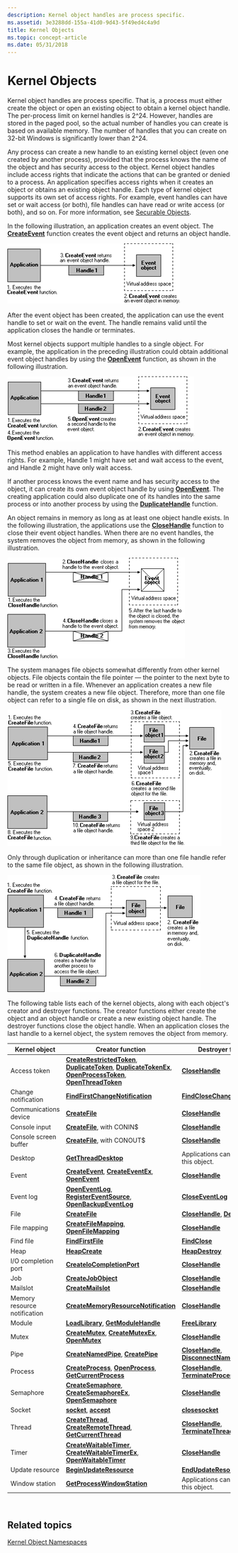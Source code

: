 ```yaml
---
description: Kernel object handles are process specific.
ms.assetid: 3e3288dd-155a-41d0-9d43-5f49ed4c4a9d
title: Kernel Objects
ms.topic: concept-article
ms.date: 05/31/2018
---
```


# Kernel Objects

Kernel object handles are process specific. That is, a process must either create the object or open an existing object to obtain a kernel object handle. The per-process limit on kernel handles is 2^24. However, handles are stored in the paged pool, so the actual number of handles you can create is based on available memory. The number of handles that you can create on 32-bit Windows is significantly lower than 2^24.

Any process can create a new handle to an existing kernel object (even one created by another process), provided that the process knows the name of the object and has security access to the object. Kernel object handles include access rights that indicate the actions that can be granted or denied to a process. An application specifies access rights when it creates an object or obtains an existing object handle. Each type of kernel object supports its own set of access rights. For example, event handles can have set or wait access (or both), file handles can have read or write access (or both), and so on. For more information, see [Securable Objects](/windows/desktop/SecAuthZ/securable-objects).

In the following illustration, an application creates an event object. The [**CreateEvent**](/windows/desktop/api/synchapi/nf-synchapi-createeventa) function creates the event object and returns an object handle.

![application creating an event object](images/cshob-03.png)

After the event object has been created, the application can use the event handle to set or wait on the event. The handle remains valid until the application closes the handle or terminates.

Most kernel objects support multiple handles to a single object. For example, the application in the preceding illustration could obtain additional event object handles by using the [**OpenEvent**](/windows/desktop/api/synchapi/nf-synchapi-openeventa) function, as shown in the following illustration.

![application creating an event object with multiple handles](images/cshob-04.png)

This method enables an application to have handles with different access rights. For example, Handle 1 might have set and wait access to the event, and Handle 2 might have only wait access.

If another process knows the event name and has security access to the object, it can create its own event object handle by using [**OpenEvent**](/windows/desktop/api/synchapi/nf-synchapi-openeventa). The creating application could also duplicate one of its handles into the same process or into another process by using the [**DuplicateHandle**](/windows/win32/api/handleapi/nf-handleapi-duplicatehandle) function.

An object remains in memory as long as at least one object handle exists. In the following illustration, the applications use the [**CloseHandle**](/windows/win32/api/handleapi/nf-handleapi-closehandle) function to close their event object handles. When there are no event handles, the system removes the object from memory, as shown in the following illustration.

![application closing event object handles to remove object from memory](images/cshob-08.png)

The system manages file objects somewhat differently from other kernel objects. File objects contain the file pointer — the pointer to the next byte to be read or written in a file. Whenever an application creates a new file handle, the system creates a new file object. Therefore, more than one file object can refer to a single file on disk, as shown in the next illustration.

![multiple file objects referring to a file on disk](images/cshob-09.png)

Only through duplication or inheritance can more than one file handle refer to the same file object, as shown in the following illustration.

![two file handles refer to same file object](images/cshob-10.png)

The following table lists each of the kernel objects, along with each object's creator and destroyer functions. The creator functions either create the object and an object handle or create a new existing object handle. The destroyer functions close the object handle. When an application closes the last handle to a kernel object, the system removes the object from memory.



| Kernel object                | Creator function                                                                                                                                                                                                                                                  | Destroyer function                                                                      |
|------------------------------|-------------------------------------------------------------------------------------------------------------------------------------------------------------------------------------------------------------------------------------------------------------------|-----------------------------------------------------------------------------------------|
| Access token                 | [**CreateRestrictedToken**](/windows/desktop/api/securitybaseapi/nf-securitybaseapi-createrestrictedtoken), [**DuplicateToken**](/windows/desktop/api/securitybaseapi/nf-securitybaseapi-duplicatetoken), [**DuplicateTokenEx**](/windows/desktop/api/securitybaseapi/nf-securitybaseapi-duplicatetokenex), [**OpenProcessToken**](/windows/desktop/api/processthreadsapi/nf-processthreadsapi-openprocesstoken), [**OpenThreadToken**](/windows/desktop/api/processthreadsapi/nf-processthreadsapi-openthreadtoken) | [**CloseHandle**](/windows/win32/api/handleapi/nf-handleapi-closehandle)                                                      |
| Change notification          | [**FindFirstChangeNotification**](/windows/desktop/api/fileapi/nf-fileapi-findfirstchangenotificationa)                                                                                                                                                                                                 | [**FindCloseChangeNotification**](/windows/desktop/api/fileapi/nf-fileapi-findclosechangenotification)                       |
| Communications device        | [**CreateFile**](/windows/desktop/api/fileapi/nf-fileapi-createfilea)                                                                                                                                                                                                                                   | [**CloseHandle**](/windows/win32/api/handleapi/nf-handleapi-closehandle)                                                      |
| Console input                | [**CreateFile**](/windows/desktop/api/fileapi/nf-fileapi-createfilea), with CONIN$                                                                                                                                                                                                                      | [**CloseHandle**](/windows/win32/api/handleapi/nf-handleapi-closehandle)                                                      |
| Console screen buffer        | [**CreateFile**](/windows/desktop/api/fileapi/nf-fileapi-createfilea), with CONOUT$                                                                                                                                                                                                                     | [**CloseHandle**](/windows/win32/api/handleapi/nf-handleapi-closehandle)                                                      |
| Desktop                      | [**GetThreadDesktop**](/windows/desktop/api/winuser/nf-winuser-getthreaddesktop)                                                                                                                                                                                                                     | Applications cannot delete this object.                                                 |
| Event                        | [**CreateEvent**](/windows/desktop/api/synchapi/nf-synchapi-createeventa), [**CreateEventEx**](/windows/desktop/api/synchapi/nf-synchapi-createeventexa), [**OpenEvent**](/windows/desktop/api/synchapi/nf-synchapi-openeventa)                                                                                                                                                     | [**CloseHandle**](/windows/win32/api/handleapi/nf-handleapi-closehandle)                                                      |
| Event log                    | [**OpenEventLog**](/windows/desktop/api/winbase/nf-winbase-openeventloga), [**RegisterEventSource**](/windows/desktop/api/winbase/nf-winbase-registereventsourcea), [**OpenBackupEventLog**](/windows/desktop/api/winbase/nf-winbase-openbackupeventloga)                                                                                                                     | [**CloseEventLog**](/windows/desktop/api/winbase/nf-winbase-closeeventlog)                                                 |
| File                         | [**CreateFile**](/windows/desktop/api/fileapi/nf-fileapi-createfilea)                                                                                                                                                                                                                                 | [**CloseHandle**](/windows/win32/api/handleapi/nf-handleapi-closehandle), [**DeleteFile**](/windows/desktop/api/fileapi/nf-fileapi-deletefilea)                     |
| File mapping                 | [**CreateFileMapping**](/windows/desktop/api/winbase/nf-winbase-createfilemappinga), [**OpenFileMapping**](/windows/desktop/api/winbase/nf-winbase-openfilemappinga)                                                                                                                                                                          | [**CloseHandle**](/windows/win32/api/handleapi/nf-handleapi-closehandle)                                                      |
| Find file                    | [**FindFirstFile**](/windows/desktop/api/fileapi/nf-fileapi-findfirstfilea)                                                                                                                                                                                                                             | [**FindClose**](/windows/desktop/api/fileapi/nf-fileapi-findclose)                                                           |
| Heap                         | [**HeapCreate**](/windows/desktop/api/heapapi/nf-heapapi-heapcreate)                                                                                                                                                                                                                                 | [**HeapDestroy**](/windows/desktop/api/heapapi/nf-heapapi-heapdestroy)                                                     |
| I/O completion port          | [**CreateIoCompletionPort**](/windows/desktop/FileIO/createiocompletionport)                                                                                                                                                                                                           | [**CloseHandle**](/windows/win32/api/handleapi/nf-handleapi-closehandle)                                                      |
| Job                          | [**CreateJobObject**](/windows/desktop/api/winbase/nf-winbase-createjobobjecta)                                                                                                                                                                                                                       | [**CloseHandle**](/windows/win32/api/handleapi/nf-handleapi-closehandle)                                                      |
| Mailslot                     | [**CreateMailslot**](/windows/desktop/api/winbase/nf-winbase-createmailslota)                                                                                                                                                                                                                         | [**CloseHandle**](/windows/win32/api/handleapi/nf-handleapi-closehandle)                                                      |
| Memory resource notification | [**CreateMemoryResourceNotification**](/windows/desktop/api/memoryapi/nf-memoryapi-creatememoryresourcenotification)                                                                                                                                                                                     | [**CloseHandle**](/windows/win32/api/handleapi/nf-handleapi-closehandle)                                                      |
| Module                       | [**LoadLibrary**](/windows/desktop/api/libloaderapi/nf-libloaderapi-loadlibrarya), [**GetModuleHandle**](/windows/desktop/api/libloaderapi/nf-libloaderapi-getmodulehandlea)                                                                                                                                                                                  | [**FreeLibrary**](/windows/desktop/api/libloaderapi/nf-libloaderapi-freelibrary)                                                     |
| Mutex                        | [**CreateMutex**](/windows/desktop/api/synchapi/nf-synchapi-createmutexa), [**CreateMutexEx**](/windows/desktop/api/synchapi/nf-synchapi-createmutexexa), [**OpenMutex**](/windows/win32/api/synchapi/nf-synchapi-openmutexw)                                                                                                                                                     | [**CloseHandle**](/windows/win32/api/handleapi/nf-handleapi-closehandle)                                                      |
| Pipe                         | [**CreateNamedPipe**](/windows/desktop/api/winbase/nf-winbase-createnamedpipea), [**CreatePipe**](/windows/desktop/api/namedpipeapi/nf-namedpipeapi-createpipe)                                                                                                                                                                                    | [**CloseHandle**](/windows/win32/api/handleapi/nf-handleapi-closehandle), [**DisconnectNamedPipe**](/windows/desktop/api/namedpipeapi/nf-namedpipeapi-disconnectnamedpipe) |
| Process                      | [**CreateProcess**](/windows/desktop/api/processthreadsapi/nf-processthreadsapi-createprocessa), [**OpenProcess**](/windows/desktop/api/processthreadsapi/nf-processthreadsapi-openprocess), [**GetCurrentProcess**](/windows/desktop/api/processthreadsapi/nf-processthreadsapi-getcurrentprocess)                                                                                                                                     | [**CloseHandle**](/windows/win32/api/handleapi/nf-handleapi-closehandle), [**TerminateProcess**](/windows/desktop/api/processthreadsapi/nf-processthreadsapi-terminateprocess)       |
| Semaphore                    | [**CreateSemaphore**](/windows/desktop/api/winbase/nf-winbase-createsemaphorea), [**CreateSemaphoreEx**](/windows/desktop/api/winbase/nf-winbase-createsemaphoreexa), [**OpenSemaphore**](/windows/win32/api/synchapi/nf-synchapi-opensemaphorew)                                                                                                                             | [**CloseHandle**](/windows/win32/api/handleapi/nf-handleapi-closehandle)                                                      |
| Socket                       | [**socket**](/windows/desktop/api/winsock2/nf-winsock2-socket), [**accept**](/windows/desktop/api/winsock2/nf-winsock2-accept)                                                                                                                                                                                                    | [**closesocket**](/windows/desktop/api/winsock/nf-winsock-closesocket)                                                |
| Thread                       | [**CreateThread**](/windows/desktop/api/processthreadsapi/nf-processthreadsapi-createthread), [**CreateRemoteThread**](/windows/desktop/api/processthreadsapi/nf-processthreadsapi-createremotethread), [**GetCurrentThread**](/windows/desktop/api/processthreadsapi/nf-processthreadsapi-getcurrentthread)                                                                                                                           | [**CloseHandle**](/windows/win32/api/handleapi/nf-handleapi-closehandle), [**TerminateThread**](/windows/desktop/api/processthreadsapi/nf-processthreadsapi-terminatethread)         |
| Timer                        | [**CreateWaitableTimer**](/windows/win32/api/synchapi/nf-synchapi-createwaitabletimerw), [**CreateWaitableTimerEx**](/windows/win32/api/synchapi/nf-synchapi-createwaitabletimerexw), [**OpenWaitableTimer**](/windows/win32/api/synchapi/nf-synchapi-openwaitabletimerw)                                                                                                     | [**CloseHandle**](/windows/win32/api/handleapi/nf-handleapi-closehandle)                                                      |
| Update resource              | [**BeginUpdateResource**](/windows/win32/api/winbase/nf-winbase-beginupdateresourcea)                                                                                                                                                                                                         | [**EndUpdateResource**](/windows/win32/api/winbase/nf-winbase-endupdateresourcea)                                   |
| Window station               | [**GetProcessWindowStation**](/windows/desktop/api/winuser/nf-winuser-getprocesswindowstation)                                                                                                                                                                                                       | Applications cannot delete this object.                                                 |



 

## Related topics

<dl> <dt>

[Kernel Object Namespaces](/windows/desktop/TermServ/kernel-object-namespaces)
</dt> </dl>

 

 

